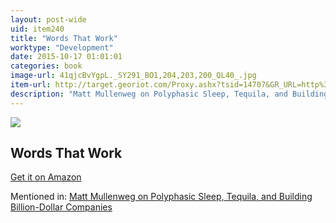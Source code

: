 ```yaml
---
layout: post-wide
uid: item240
title: "Words That Work"
worktype: "Development"
date: 2015-10-17 01:01:01
categories: book
image-url: 41qjcBvYgpL._SY291_BO1,204,203,200_QL40_.jpg
item-url: http://target.georiot.com/Proxy.ashx?tsid=14707&GR_URL=http%3A%2F%2Fwww.amazon.com%2FWords-That-Work-What-People%2Fdp%2F1401309291%2F
description: "Matt Mullenweg on Polyphasic Sleep, Tequila, and Building Billion-Dollar Companies"
---
```

<a href="http://target.georiot.com/Proxy.ashx?tsid=14707&GR_URL=http%3A%2F%2Fwww.amazon.com%2FWords-That-Work-What-People%2Fdp%2F1401309291%2F" target="blank"><img src="../../../../img/thumbs/41qjcBvYgpL._SY291_BO1,204,203,200_QL40_.jpg" class="prod-img"></a>
<h2>Words That Work</h2>
<p><a href="http://target.georiot.com/Proxy.ashx?tsid=14707&GR_URL=http%3A%2F%2Fwww.amazon.com%2FWords-That-Work-What-People%2Fdp%2F1401309291%2F" target="blank">Get it on Amazon</a><p>
<p>Mentioned in: <a href="http://fourhourworkweek.com/2015/02/09/matt-mullenweg/" target="blank">Matt Mullenweg on Polyphasic Sleep, Tequila, and Building Billion-Dollar Companies</a></p>
